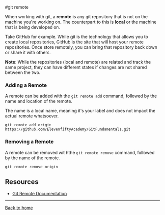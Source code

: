 #git remote

When working with git, a **remote** is any git repository that is not on the machine you're working on. The counterpart to this is **local** or the machine that is being developed on.

Take GitHub for example. While git is the technology that allows you to create local repositories, GitHub is the site that will host your remote repositories. Once store remotely, you can bring that repository back down or share it with others.

**Note**: While the repositories (local and remote) are related and track the same project, they can have different states if changes are not shared between the two.

### Adding a Remote

A remote can be added with the `git remote add` command, followed by the name and location of the remote.

The name is a local name, meaning it's your label and does not impact the actual remote whatsoever.

```
git remote add origin https://github.com/ElevenfiftyAcademy/GitFundamentals.git
```

### Removing a Remote

A remote can be removed wit hthe `git remote remove` command, followed by the name of the remote.

```
git remote remove origin
```

## Resources

- [Git Remote Documentation](https://git-scm.com/docs/git-remote)

---

[Back to home](..README.md)